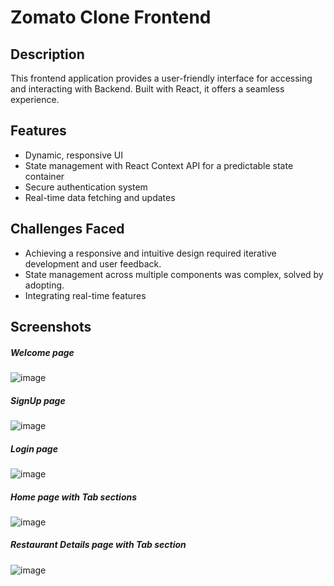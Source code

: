 # Zomato Clone Frontend

## Description

This frontend application provides a user-friendly interface for accessing and interacting with Backend. Built with React, it offers a seamless experience.

## Features

- Dynamic, responsive UI 
- State management with React Context API for a predictable state container
- Secure authentication system
- Real-time data fetching and updates 

## Challenges Faced

- Achieving a responsive and intuitive design required iterative development and user feedback.
- State management across multiple components was complex, solved by adopting.
- Integrating real-time features 

## Screenshots

##### Welcome page
![image](https://github.com/saifulislam05/Zomato-Frontend/assets/73392705/85ed1d21-c68a-41e3-bb58-20886ccf4d3f)

##### SignUp page
![image](https://github.com/saifulislam05/Zomato-Frontend/assets/73392705/16e168f1-e4c7-44b1-b7e0-fb466f9da13b)

##### Login page
![image](https://github.com/saifulislam05/Zomato-Frontend/assets/73392705/0a68fe16-9145-4978-b6bd-679140d938b7)

##### Home page with Tab sections
![image](https://github.com/saifulislam05/Zomato-Frontend/assets/73392705/627860ff-b5b3-4d21-8641-790e182218f8)

##### Restaurant Details page with Tab section
![image](https://github.com/saifulislam05/Zomato-Frontend/assets/73392705/432037a9-5200-4914-be6a-22bdb7e65363)
